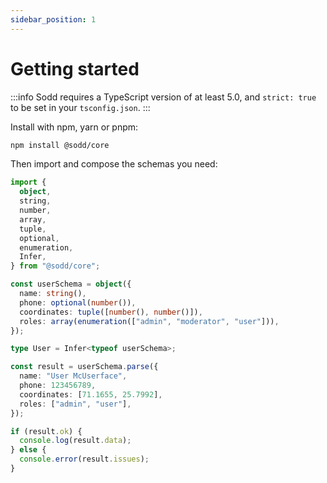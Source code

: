 ```yaml
---
sidebar_position: 1
---
```


# Getting started

:::info
Sodd requires a TypeScript version of at least 5.0, and `strict: true` to be set in your `tsconfig.json`.
:::

Install with npm, yarn or pnpm:

```sh
npm install @sodd/core
```

Then import and compose the schemas you need:

```ts
import {
  object,
  string,
  number,
  array,
  tuple,
  optional,
  enumeration,
  Infer,
} from "@sodd/core";

const userSchema = object({
  name: string(),
  phone: optional(number()),
  coordinates: tuple([number(), number()]),
  roles: array(enumeration(["admin", "moderator", "user"])),
});

type User = Infer<typeof userSchema>;

const result = userSchema.parse({
  name: "User McUserface",
  phone: 123456789,
  coordinates: [71.1655, 25.7992],
  roles: ["admin", "user"],
});

if (result.ok) {
  console.log(result.data);
} else {
  console.error(result.issues);
}
```
